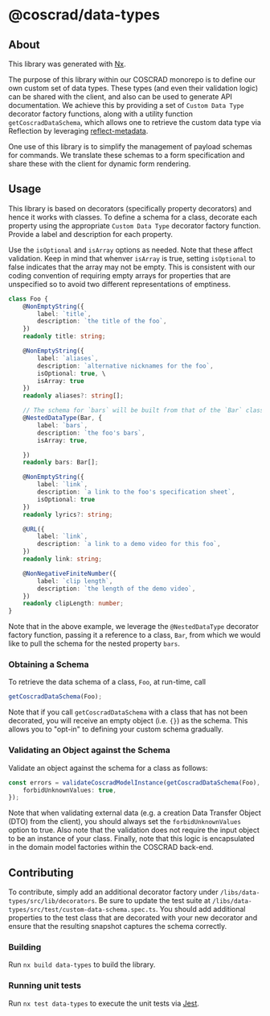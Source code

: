 # @coscrad/data-types

## About

This library was generated with [Nx](https://nx.dev).

The purpose of this library within our COSCRAD monorepo is to define our own
custom set of data types. These types (and even their validation logic) can be
shared with the client, and also can be used to generate API documentation. We
achieve this by providing a set of `Custom Data Type` decorator factory functions,
along with a utility function `getCoscradDataSchema`, which allows one to retrieve
the custom data type via Reflection by leveraging
[reflect-metadata](https://www.npmjs.com/package/reflect-metadata).

One use of this library is to simplify the management of payload schemas for commands.
We translate these schemas to a form specification and share these with the client
for dynamic form rendering.

## Usage

This library is based on decorators (specifically property decorators) and hence
it works with classes. To define a schema for a class,
decorate each property using the appropriate `Custom Data Type` decorator factory
function. Provide a label and description for each property.

Use the `isOptional` and `isArray` options as needed. Note that these affect
validation. Keep in mind that whenver `isArray` is true, setting `isOptional` to
false indicates that the array may not be empty. This is consistent with our
coding convention of requiring empty arrays for properties that are unspecified
so to avoid two different representations of emptiness.

```ts
class Foo {
    @NonEmptyString({
        label: `title`,
        description: `the title of the foo`,
    })
    readonly title: string;

    @NonEmptyString({
        label: `aliases`,
        description: `alternative nicknames for the foo`,
        isOptional: true, \
        isArray: true
    })
    readonly aliases?: string[];

    // The schema for `bars` will be built from that of the `Bar` class
    @NestedDataType(Bar, {
        label: `bars`,
        description: `the foo's bars`,
        isArray: true,

    })
    readonly bars: Bar[];

    @NonEmptyString({
        label: `link`,
        description: `a link to the foo's specification sheet`,
        isOptional: true
    })
    readonly lyrics?: string;

    @URL({
        label: `link`,
        description: `a link to a demo video for this foo`,
    })
    readonly link: string;

    @NonNegativeFiniteNumber({
        label: `clip length`,
        description: `the length of the demo video`,
    })
    readonly clipLength: number;
}
```

Note that in the above example, we leverage the `@NestedDataType` decorator factory
function, passing it a reference to a class, `Bar`, from which we would like to pull
the schema for the nested property `bars`.

### Obtaining a Schema

To retrieve the data schema of a class, `Foo`, at run-time, call

```ts
getCoscradDataSchema(Foo);
```

Note that if you call `getCoscradDataSchema` with a class that has not been
decorated, you will receive an empty object (i.e. `{}`) as the schema. This
allows you to "opt-in" to defining your custom schema gradually.

### Validating an Object against the Schema

Validate an object against the schema for a class as follows:

```ts
const errors = validateCoscradModelInstance(getCoscradDataSchema(Foo), input, {
    forbidUnknownValues: true,
});
```

Note that when validating external data (e.g. a creation Data Transfer Object (DTO) from
the client), you should always set the `forbidUnknownValues` option to true. Also note
that the validation does not require the input object to be an instance of your class.
Finally, note that this logic is encapsulated in the domain model factories within
the COSCRAD back-end.

## Contributing

To contribute, simply add an additional decorator factory under
`/libs/data-types/src/lib/decorators`. Be sure to update the test suite at
`/libs/data-types/src/test/custom-data-schema.spec.ts`. You should add additional
properties to the test class that are decorated with your new decorator and ensure
that the resulting snapshot captures the schema correctly.

### Building

Run `nx build data-types` to build the library.

### Running unit tests

Run `nx test data-types` to execute the unit tests via [Jest](https://jestjs.io).
